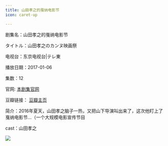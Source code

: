 ```yaml
---
title: 山田孝之的戛纳电影节
icon: caret-up

---
```


剧集名：山田孝之的戛纳电影节

タイトル：山田孝之のカンヌ映画祭

电视台：东京电视台|テレ東

播放日期：2017-01-06

集数：12

官网: [本剧集官网](https://www.tv-tokyo.co.jp/yamada_cannes/)

豆瓣链接： [豆瓣主页](https://movie.douban.com/subject/26930506/)


简介：2016年夏天，山田孝之脑子一热，又把山下导演叫出来了，这次他盯上了戛纳电影节…（一个大规模电影宣传节目

cast：山田孝之

![](https://listpic.tsgsanjiao.com/2017/2017stxzdgndyj.jpg)